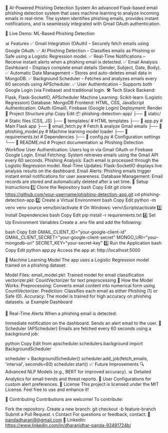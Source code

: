 
🚀 AI-Powered Phishing Detection System
An advanced Flask-based email phishing detection system that uses machine learning to analyze incoming emails in real-time. The system identifies phishing emails, provides instant notifications, and is seamlessly integrated with Gmail OAuth authentication.

🔗 Live Demo: ML-Based Phishing Detection

📊 Features
✅ Gmail Integration (OAuth) – Securely fetch emails using Google OAuth.
✅ AI Phishing Detection – Classifies emails as Phishing or Safe using a Logistic Regression model.
✅ Real-Time Notifications – Receive instant alerts when a phishing email is detected.
✅ Email Analysis Dashboard – Displays complete email details (Sender, Subject, Date, Body).
✅ Automatic Data Management – Stores and auto-deletes email data in MongoDB.
✅ Background Scheduler – Fetches and analyzes emails every 60 seconds using APScheduler.
✅ User Authentication – Supports both Google Login (via Firebase) and traditional login.
🛠️ Tech Stack
Backend: Flask, Flask-SocketIO, APScheduler
Machine Learning: Scikit-learn (Logistic Regression)
Database: MongoDB
Frontend: HTML, CSS, JavaScript
Authentication: OAuth (Gmail), Firebase (Google Login)
Deployment: Render
📂 Project Structure
php
Copy
Edit
📦 phishing-detection-app/
├── 📁 static/                     # Static files (CSS, JS)
├── 📁 templates/                  # HTML templates
├── 📄 app.py                      # Main Flask app
├── 📄 email_fetch.py              # Fetch & analyze Gmail emails
├── 📄 phishing_model.py           # Machine learning model loader
├── 📄 requirements.txt            # Dependencies
├── 📄 config.py                   # Configuration settings
└── 📄 README.md                   # Project documentation
📊 Phishing Detection Workflow
User Authentication: Users log in via Gmail OAuth or Firebase Google Login.
Email Fetching: System retrieves emails using the Gmail API every 60 seconds.
Phishing Analysis: Each email is processed through the Logistic Regression model.
Real-Time Updates: Flask-SocketIO displays live analysis results on the dashboard.
Email Alerts: Phishing emails trigger instant email notifications for user awareness.
Database Management: Email records are stored and automatically deleted after a set time.
📌 Setup Instructions
1️⃣ Clone the Repository
bash
Copy
Edit
git clone https://github.com/your-username/phishing-detection-app.git
cd phishing-detection-app
2️⃣ Create a Virtual Environment
bash
Copy
Edit
python -m venv venv
source venv/bin/activate    # On Windows: venv\Scripts\activate
3️⃣ Install Dependencies
bash
Copy
Edit
pip install -r requirements.txt
4️⃣ Set Up Environment Variables
Create a .env file and add the following:

bash
Copy
Edit
GMAIL_CLIENT_ID="your-google-client-id"
GMAIL_CLIENT_SECRET="your-google-client-secret"
MONGO_URI="your-mongodb-uri"
SECRET_KEY="your-secret-key"
5️⃣ Run the Application
bash
Copy
Edit
python app.py
Access the app at: http://localhost:5000

🤖 Machine Learning Model
The app uses a Logistic Regression model trained on a phishing dataset:

Model Files:
email_model.pkl: Trained model for email classification
vectorizer.pkl: CountVectorizer for text preprocessing
🧠 How the Model Works:
Preprocessing: Converts email content into numerical form using CountVectorizer.
Prediction: Classifies each email as either Phishing (1) or Safe (0).
Accuracy: The model is trained for high accuracy on phishing datasets.
📊 Example Dashboard

📧 Real-Time Alerts
When a phishing email is detected:

Immediate notification on the dashboard.
Sends an alert email to the user.
📅 Scheduler (APScheduler)
Emails are fetched every 60 seconds using a background job:

python
Copy
Edit
from apscheduler.schedulers.background import BackgroundScheduler

scheduler = BackgroundScheduler()
scheduler.add_job(fetch_emails, 'interval', seconds=60)
scheduler.start()
📈 Future Improvements
🔍 Advanced NLP Models (e.g., BERT for improved accuracy).
📊 Detailed Analytics for email trends and threat reports.
🔔 User Configurations for custom alert preferences.
📜 License
This project is licensed under the MIT License. Feel free to use and enhance it!

🙌 Contributing
Contributions are welcome! To contribute:

Fork the repository.
Create a new branch: git checkout -b feature-branch
Submit a Pull Request.
📞 Contact
For questions or feedback, contact:
📧 pandadharani9@gmail.com
🔗 LinkedIn: https://www.linkedin.com/in/dharanidhar-panda-92491724b/

